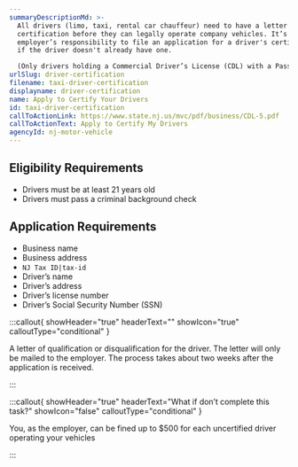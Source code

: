 ```yaml
---
summaryDescriptionMd: >-
  All drivers (limo, taxi, rental car chauffeur) need to have a letter of
  certification before they can legally operate company vehicles. It’s the
  employer’s responsibility to file an application for a driver's certification
  if the driver doesn't already have one.

  (Only drivers holding a Commercial Driver’s License (CDL) with a Passenger (P) endorsement are exempt from this requirement.)
urlSlug: driver-certification
filename: taxi-driver-certification
displayname: driver-certification
name: Apply to Certify Your Drivers
id: taxi-driver-certification
callToActionLink: https://www.state.nj.us/mvc/pdf/business/CDL-5.pdf
callToActionText: Apply to Certify My Drivers
agencyId: nj-motor-vehicle
---
```


## Eligibility Requirements

- Drivers must be at least 21 years old
- Drivers must pass a criminal background check

## Application Requirements

- Business name
- Business address
- `NJ Tax ID|tax-id`
- Driver’s name
- Driver’s address
- Driver’s license number
- Driver’s Social Security Number (SSN)

:::callout{ showHeader="true" headerText="" showIcon="true" calloutType="conditional" }

A letter of qualification or disqualification for the driver. The letter will only be mailed to the employer. The process takes about two weeks after the application is received.

:::

:::callout{ showHeader="true" headerText="What if don’t complete this task?" showIcon="false" calloutType="conditional" }

You, as the employer, can be fined up to $500 for each uncertified driver operating your vehicles

:::
